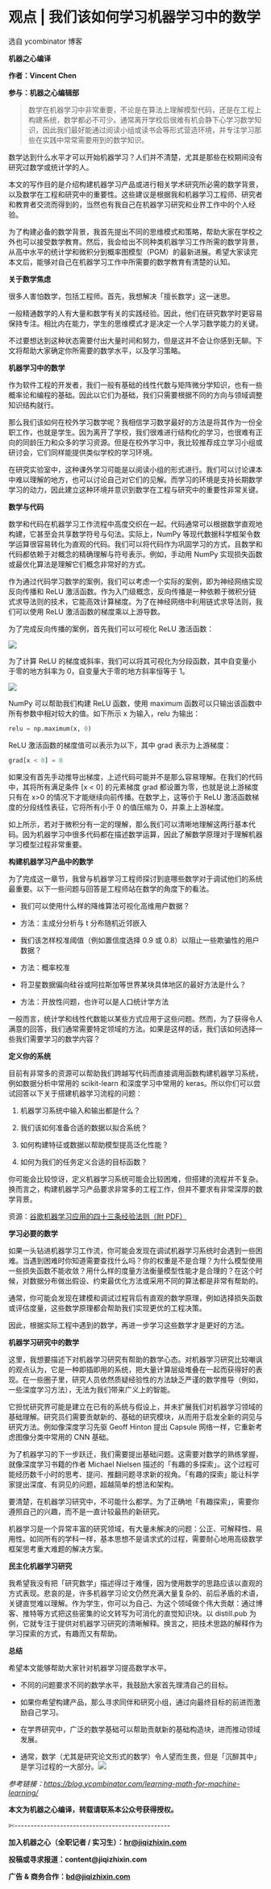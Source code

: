 # 观点 | 我们该如何学习机器学习中的数学

选自 ycombinator 博客

**机器之心编译**

**作者：Vincent Chen**

**参与：机器之心编辑部**

> 数学在机器学习中非常重要，不论是在算法上理解模型代码，还是在工程上构建系统，数学都必不可少。通常离开学校后很难有机会静下心学习数学知识，因此我们最好能通过阅读小组或读书会等形式营造环境，并专注学习那些在实践中常常需要用到的数学知识。

数学达到什么水平才可以开始机器学习？人们并不清楚，尤其是那些在校期间没有研究过数学或统计学的人。

本文的写作目的是介绍构建机器学习产品或进行相关学术研究所必需的数学背景，以及数学在工程和研究中的重要性。这些建议是根据我和机器学习工程师、研究者和教育者交流而得到的，当然也有我自己在机器学习研究和业界工作中的个人经验。

为了构建必备的数学背景，我首先提出不同的思维模式和策略，帮助大家在学校之外也可以接受数学教育。然后，我会给出不同种类机器学习工作所需的数学背景，从高中水平的统计学和微积分到概率图模型（PGM）的最新进展。希望大家读完本文后，能够对自己在机器学习工作中所需要的数学教育有清楚的认知。

**关于数学焦虑**

很多人害怕数学，包括工程师。首先，我想解决「擅长数学」这一迷思。

一般精通数学的人有大量和数学有关的实践经验。因此，他们在研究数学时更容易保持专注。相比内在能力，学生的思维模式才是决定一个人学习数学能力的关键。

不过要想达到这种状态需要付出大量时间和努力，但是这并不会让你感到无聊。下文将帮助大家确定你所需要的数学水平，以及学习策略。

**机器学习中的数学**

作为软件工程的开发者，我们一般有基础的线性代数与矩阵微分学知识，也有一些概率论和编程的基础。因此以它们为基础，我们只需要根据不同的方向与领域调整知识结构就行。

那么我们该如何在校外学习数学呢？我相信学习数学最好的方法是将其作为一份全职工作，也就是学生。因为离开了学校，我们很难进行结构化的学习，也很难有正向的同龄压力和众多的学习资源。但是在校外学习中，我比较推荐成立学习小组或研讨会，它们同样能提供类似学校的学习环境。

在研究实验室中，这种课外学习可能是以阅读小组的形式进行。我们可以讨论课本中难以理解的地方，也可以讨论自己对它们的见解。而学习的环境是支持长期数学学习的动力，因此建立这种环境并意识到数学在工程与研究中的重要性非常关键。

**数学与代码**

数学和代码在机器学习工作流程中高度交织在一起。代码通常可以根据数学直观地构建，它甚至会共享数学符号与句法。实际上，NumPy 等现代数据科学框架令数学运算很容易转化为直观的代码。我们可以将代码作为巩固学习的方式，且数学和代码都依赖于对概念的精确理解与符号表示。例如，手动用 NumPy 实现损失函数或最优化算法是理解它们概念非常好的方式。

作为通过代码学习数学的案例，我们可以考虑一个实际的案例，即为神经网络实现反向传播和 ReLU 激活函数。作为入门级概念，反向传播是一种依赖于微积分链式求导法则的技术，它能高效计算梯度。为了在神经网络中利用链式求导法则，我们可以使用 ReLU 激活函数的梯度乘以上游导数。

为了完成反向传播的案例，首先我们可以可视化 ReLU 激活函数：

![](img/96bea5963412e4e0c54a2373b0f89398-fs8.png)

为了计算 ReLU 的梯度或斜率，我们可以将其可视化为分段函数，其中自变量小于零的地方斜率为 0，自变量大于零的地方斜率恒等于 1。

![](img/7f7f2210e09913e70d73e0e91e4c0522-fs8.png)

NumPy 可以帮助我们构建 ReLU 函数，使用 maximum 函数可以只输出该函数中所有参数中相对较大的值。如下所示 x 为输入，relu 为输出：

```py
relu = np.maximum(x, 0)
```

ReLU 激活函数的梯度值可以表示为以下，其中 grad 表示为上游梯度：

```py
grad[x < 0] = 0
```

如果没有首先手动推导出梯度，上述代码可能并不是那么容易理解。在我们的代码中，其将所有满足条件 [x < 0] 的元素梯度 grad 都设置为零，也就是说上游梯度只有在 x>0 的情况下才能继续向前传播。在数学上，这等价于 ReLU 激活函数梯度的分段线性表征，它将所有小于 0 的值压缩为 0，并乘上上游梯度。

如上所示，若对于微积分有一定的理解，那么我们可以清晰地理解这两行基本代码。因为机器学习中很多代码都在描述数学运算，因此了解数学原理对于理解机器学习模型过程非常重要。

**构建机器学习产品中的数学**

为了完成这一章节，我曾与机器学习工程师探讨到底哪些数学对于调试他们的系统最重要。以下一些问题与回答是工程师站在数学的角度下的看法。

*   我们可以使用什么样的降维算法可视化高维用户数据？

*   方法：主成分分析与 t 分布随机近邻嵌入

*   我们该怎样校准阈值（例如置信度选择 0.9 或 0.8）以阻止一些欺骗性的用户数据？

*   方法：概率校准

*   将卫星数据偏向硅谷或阿拉斯加等世界某块具体地区的最好方法是什么？

*   方法：开放性问题，也许可以是人口统计学方法

一般而言，统计学和线性代数能以某些方式应用于这些问题。然而，为了获得令人满意的回答，我们通常需要特定领域的方法。如果是这样的话，我们该如何选择一些我们需要学习的数学内容？

**定义你的系统**

目前有非常多的资源可以帮助我们跨越写代码而直接调用函数构建机器学习系统，例如数据分析中常用的 scikit-learn 和深度学习中常用的 keras。所以你们可以尝试回答以下关于搭建机器学习流程的问题：

1.  机器学习系统中输入和输出都是什么？

2.  我们该如何准备合适的数据以拟合系统？

3.  如何构建特征或数据以帮助模型提高泛化性能？

4.  如何为我们的任务定义合适的目标函数？

你可能会比较惊讶，定义机器学习系统可能会比较困难，但搭建的流程并不复杂。换而言之，构建机器学习产品要求非常多的工程工作，但并不要求有非常深厚的数学背景。

资源：[谷歌机器学习应用的四十三条经验法则（附 PDF）](https://mp.weixin.qq.com/s?__biz=MzA3MzI4MjgzMw==&mid=2650722526&idx=5&sn=4fd5eddcd49ffdc64f6b96dbe3597d25&chksm=871b14a0b06c9db68a9422f4c7de72acf7c9ef90cc9370de9e1defd36c2a74dcab8a69ef8c83&scene=21#wechat_redirect)

**学习必要的数学**

如果一头钻进机器学习工作流，你可能会发现在调试机器学习系统时会遇到一些困难。当遇到困难时你知道需要查找什么吗？你的权重是不是合理？为什么模型使用一些损失函数不能收敛？用什么样的度量方法衡量模型性能才是合理的？在这个时候，对数据分布做出假设、约束最优化方法或采用不同的算法都是非常有帮助的。

通常，你可能会发现在建模和调试过程背后有直观的数学原理，例如选择损失函数或评估度量，这些数学原理都会帮助我们实现更优的工程决策。

因此，根据实际工程中遇到的数学，再进一步学习这些数学才是更好的方法。

**机器学习研究中的数学**

这里，我想要描述下对机器学习研究有帮助的数学心态。对机器学习研究比较嘲讽的观点认为，它是一种即插即用的系统，把大量计算层级堆叠在一起而获得好的表现。在一些圈子里，研究人员依然质疑经验性的方法缺乏严谨的数学推导（例如，一些深度学习方法），无法为我们带来广义上的智能。

它担忧研究界可能是建立在已有的系统与假设上，并未扩展我们对机器学习领域的基础理解。研究员们需要贡献新的、基础的研究模块，从而用于启发全新的洞见与研究方法。例如像深度学习先驱 Geoff Hinton 提出 Capsule 网络一样，它重新考虑图像分类中常用的 CNN 基础。

为了机器学习的下一步跃迁，我们需要提出基础问题。这需要对数学的熟练掌握，就像深度学习书籍的作者 Michael Nielsen 描述的「有趣的多探索」。这个过程可能经历数千小时的思考、提问、推翻问题寻求新的视角。「有趣的探索」能让科学家提出深度、有洞见的问题，超越简单的想法和架构。

要清楚，在机器学习研究中，不可能什么都学。为了正确地「有趣探索」，需要你遵照自己的兴趣，而不是一直计较最热的新研究。

机器学习是一个异常丰富的研究领域，有大量未解决的问题：公正、可解释性、易用性。如同所有的学科一样，基本思想不是请求式的过程，需要耐心地用高级数学框架思考重大难题的解决方案。

**民主化机器学习研究**

我希望我没有把「研究数学」描述得过于难懂，因为使用数学的思路应该以直观的方式表现。悲哀的是，许多机器学习论文仍然充满大量复杂的、前后矛盾的术语，关键直觉难以理解。作为学生，你可以为自己、为这个领域做个伟大贡献：通过博客、推特等方式把这些密集的论文转写为可消化的直觉知识块。以 distill.pub 为例，它就专注于提供对机器学习研究的清晰解释。换言之，把技术思路的解释作为学习探索的方式，有趣而又有帮助。

**总结**

希望本文能够帮助大家针对机器学习提高数学水平。

*   不同的问题要求不同的数学水平，我鼓励大家首先理清自己的目标。

*   如果你希望构建产品，那么寻求同伴和研究小组，通过向最终目标的前进而激励自己学习。

*   在学界研究中，广泛的数学基础可以帮助贡献新的基础构造块，进而推动领域发展。

*   通常，数学（尤其是研究论文形式的数学）令人望而生畏，但是「沉醉其中」是学习过程的一大部分。*![](img/2d1c94eb4a4ba15f356c96c72092e02b-fs8.png)*

*参考链接：https://blog.ycombinator.com/learning-math-for-machine-learning/*

****本文为机器之心编译，**转载请联系本公众号获得授权****。**

✄------------------------------------------------

**加入机器之心（全职记者 / 实习生）：hr@jiqizhixin.com**

**投稿或寻求报道：**content**@jiqizhixin.com**

**广告 & 商务合作：bd@jiqizhixin.com**